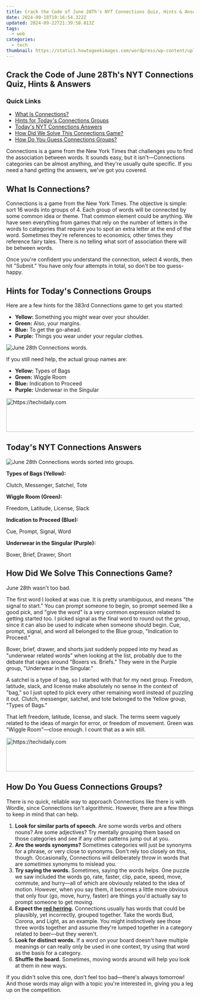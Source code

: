 ```yaml
---
title: Crack the Code of June 28Th's NYT Connections Quiz, Hints & Answers
date: 2024-09-18T19:16:54.322Z
updated: 2024-09-22T21:39:58.813Z
tags:
  - web
categories:
  - tech
thumbnail: https://static1.howtogeekimages.com/wordpress/wp-content/uploads/2024/06/nyt-connections-game-icon-on-a-phone-screen-and-several-magnifying-glasses-and-question-marks-around-it.jpg
---
```


## Crack the Code of June 28Th's NYT Connections Quiz, Hints & Answers

### Quick Links

* [What Is Connections?](https://facebook.techidaily.com/why-some-people-want-to-make-instagram-instagram-again/)
* [Hints for Today's Connections Groups](https://common-error.techidaily.com/comprehensive-repair-instructions-for-handling-win32-kernel-mode-violation-0xc0000098/)
* [Today's NYT Connections Answers](https://tech-recovery.techidaily.com/solved-download-directx-12-for-windows-10/)
* [How Did We Solve This Connections Game?](https://extra-approaches.techidaily.com/updated-spin-renegade-suite/)
* [How Do You Guess Connections Groups?](https://youtube-blog.techidaily.com/n-2024-the-real-number-of-youtube-views-you-need-to-make-a-living/)

 Connections is a game from the New York Times that challenges you to find the association between words. It sounds easy, but it isn't—Connections categories can be almost anything, and they're usually quite specific. If you need a hand getting the answers, we've got you covered.

##  What Is Connections?

 Connections is a game from the New York Times. The objective is simple: sort 16 words into groups of 4\. Each group of words will be connected by some common idea or theme. That common element could be anything. We have seen everything from games that rely on the number of letters in the words to categories that require you to spot an extra letter at the end of the word. Sometimes they're references to economics, other times they reference fairy tales. There is no telling what sort of association there will be between words.

 Once you're confident you understand the connection, select 4 words, then hit "Submit." You have only four attempts in total, so don't be too guess-happy.

##  Hints for Today's Connections Groups

 Here are a few hints for the 383rd Connections game to get you started:

* **Yellow:** Something you might wear over your shoulder.
* **Green:** Also, your margins.
* **Blue:** To get the go-ahead.
* **Purple:** Things you wear under your regular clothes.

![June 28th Connections words.](https://static1.howtogeekimages.com/wordpress/wp-content/uploads/2024/06/june-28th-connections.png) 

 If you still need help, the actual group names are:

* **Yellow:** Types of Bags
* **Green:** Wiggle Room
* **Blue:** Indication to Proceed
* **Purple:** Underwear in the Singular

<!-- affiliate ads begin -->
<a href="https://appsumo.8odi.net/c/5597632/2087394/7443" target="_top" id="2087394">
  <img src="//a.impactradius-go.com/display-ad/7443-2087394" border="0" alt="https://techidaily.com" width="728" height="90"/>
</a>
<img height="0" width="0" src="https://appsumo.8odi.net/i/5597632/2087394/7443" style="position:absolute;visibility:hidden;" border="0" />
<!-- affiliate ads end -->

##  Today's NYT Connections Answers

![June 28th Connections words sorted into groups.](https://static1.howtogeekimages.com/wordpress/wp-content/uploads/2024/06/june-28th-connections-filled.png) 

**Types of Bags (Yellow):** 

 Clutch, Messenger, Satchel, Tote

**Wiggle Room (Green):** 

 Freedom, Latitude, License, Slack

**Indication to Proceed (Blue):** 

 Cue, Prompt, Signal, Word

**Underwear in the Singular (Purple):** 

 Boxer, Brief, Drawer, Short

##  How Did We Solve This Connections Game?

 June 28th wasn't too bad. 

 The first word I looked at was cue. It is pretty unambiguous, and means "the signal to start." You can prompt someone to begin, so prompt seemed like a good pick, and "give the word" is a very common expression related to getting started too. I picked signal as the final word to round out the group, since it can also be used to indicate when someone should begin. Cue, prompt, signal, and word all belonged to the Blue group, "Indication to Proceed." 

 Boxer, brief, drawer, and shorts just suddenly popped into my head as "underwear related words" when looking at the list, probably due to the debate that rages around "Boxers vs. Briefs." They were in the Purple group, "Underwear in the Singular." 

 A satchel is a type of bag, so I started with that for my next group. Freedom, latitude, slack, and license make absolutely no sense in the context of "bag," so I just opted to pick every other remaining word instead of puzzling it out. Clutch, messenger, satchel, and tote belonged to the Yellow group, "Types of Bags." 

 That left freedom, latitude, license, and slack. The terms seem vaguely related to the ideas of margin for error, or freedom of movement. Green was "Wiggle Room"—close enough. I count that as a win still. 

<!-- affiliate ads begin -->
<a href="https://aligracehair.sjv.io/c/5597632/1925570/19272" target="_top" id="1925570">
  <img src="//a.impactradius-go.com/display-ad/19272-1925570" border="0" alt="https://techidaily.com" width="728" height="90"/>
</a>
<img height="0" width="0" src="https://aligracehair.sjv.io/i/5597632/1925570/19272" style="position:absolute;visibility:hidden;" border="0" />
<!-- affiliate ads end -->

##  How Do You Guess Connections Groups?

 There is no quick, reliable way to approach Connections like there is with Wordle, since Connections isn't algorithmic. However, there are a few things to keep in mind that can help.

1. **Look for similar parts of speech**. Are some words verbs and others nouns? Are some adjectives? Try mentally grouping them based on those categories and see if any other patterns jump out at you.
2. **Are the words synonyms?** Sometimes categories will just be synonyms for a phrase, or very close to synonyms. Don't rely too closely on this, though. Occasionally, Connections will deliberately throw in words that are _sometimes_ synonyms to mislead you.
3. **Try saying the words.** Sometimes, saying the words helps. One puzzle we saw included the words go, rate, faster, clip, pace, speed, move, commute, and hurry—all of which are obviously related to the idea of motion. However, when you say them, it becomes a little more obvious that only four (go, move, hurry, faster) are things you'd actually say to prompt someone to get moving.
4. **Expect the [red herring](https://www.merriam-webster.com/dictionary/red%20herring).** Connections usually has words that could be plausibly, yet incorrectly, grouped together. Take the words Bud, Corona, and Light, as an example. You might instinctively see those three words together and assume they're lumped together in a category related to beer—but they weren't.
5. **Look for distinct words.** If a word on your board doesn't have multiple meanings or can really only be used in one context, try using that word as the basis for a category.
6. **Shuffle the board.** Sometimes, moving words around will help you look at them in new ways.

 If you didn't solve this one, don't feel too bad—there's always tomorrow! And those words may align with a topic you're interested in, giving you a leg up on the competition.

<ins class="adsbygoogle"
     style="display:block"
     data-ad-format="autorelaxed"
     data-ad-client="ca-pub-7571918770474297"
     data-ad-slot="1223367746"></ins>

<ins class="adsbygoogle"
     style="display:block"
     data-ad-client="ca-pub-7571918770474297"
     data-ad-slot="8358498916"
     data-ad-format="auto"
     data-full-width-responsive="true"></ins>



